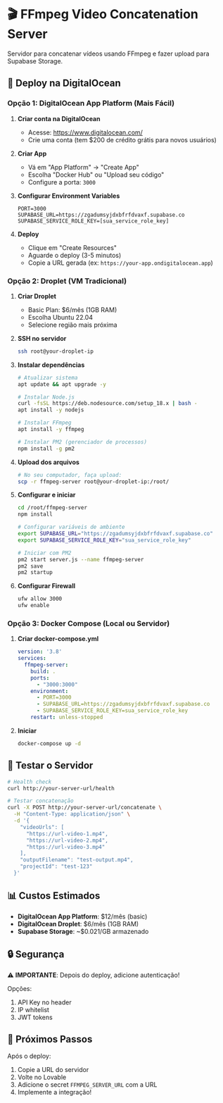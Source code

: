 # 🎬 FFmpeg Video Concatenation Server

Servidor para concatenar vídeos usando FFmpeg e fazer upload para Supabase Storage.

## 🚀 Deploy na DigitalOcean

### Opção 1: DigitalOcean App Platform (Mais Fácil)

1. **Criar conta na DigitalOcean**
   - Acesse: https://www.digitalocean.com/
   - Crie uma conta (tem $200 de crédito grátis para novos usuários)

2. **Criar App**
   - Vá em "App Platform" → "Create App"
   - Escolha "Docker Hub" ou "Upload seu código"
   - Configure a porta: `3000`

3. **Configurar Environment Variables**
   ```
   PORT=3000
   SUPABASE_URL=https://zgadumsyjdxbfrfdvaxf.supabase.co
   SUPABASE_SERVICE_ROLE_KEY=[sua_service_role_key]
   ```

4. **Deploy**
   - Clique em "Create Resources"
   - Aguarde o deploy (3-5 minutos)
   - Copie a URL gerada (ex: `https://your-app.ondigitalocean.app`)

### Opção 2: Droplet (VM Tradicional)

1. **Criar Droplet**
   - Basic Plan: $6/mês (1GB RAM)
   - Escolha Ubuntu 22.04
   - Selecione região mais próxima

2. **SSH no servidor**
   ```bash
   ssh root@your-droplet-ip
   ```

3. **Instalar dependências**
   ```bash
   # Atualizar sistema
   apt update && apt upgrade -y

   # Instalar Node.js
   curl -fsSL https://deb.nodesource.com/setup_18.x | bash -
   apt install -y nodejs

   # Instalar FFmpeg
   apt install -y ffmpeg

   # Instalar PM2 (gerenciador de processos)
   npm install -g pm2
   ```

4. **Upload dos arquivos**
   ```bash
   # No seu computador, faça upload:
   scp -r ffmpeg-server root@your-droplet-ip:/root/
   ```

5. **Configurar e iniciar**
   ```bash
   cd /root/ffmpeg-server
   npm install
   
   # Configurar variáveis de ambiente
   export SUPABASE_URL="https://zgadumsyjdxbfrfdvaxf.supabase.co"
   export SUPABASE_SERVICE_ROLE_KEY="sua_service_role_key"
   
   # Iniciar com PM2
   pm2 start server.js --name ffmpeg-server
   pm2 save
   pm2 startup
   ```

6. **Configurar Firewall**
   ```bash
   ufw allow 3000
   ufw enable
   ```

### Opção 3: Docker Compose (Local ou Servidor)

1. **Criar docker-compose.yml**
   ```yaml
   version: '3.8'
   services:
     ffmpeg-server:
       build: .
       ports:
         - "3000:3000"
       environment:
         - PORT=3000
         - SUPABASE_URL=https://zgadumsyjdxbfrfdvaxf.supabase.co
         - SUPABASE_SERVICE_ROLE_KEY=sua_service_role_key
       restart: unless-stopped
   ```

2. **Iniciar**
   ```bash
   docker-compose up -d
   ```

## 🧪 Testar o Servidor

```bash
# Health check
curl http://your-server-url/health

# Testar concatenação
curl -X POST http://your-server-url/concatenate \
  -H "Content-Type: application/json" \
  -d '{
    "videoUrls": [
      "https://url-video-1.mp4",
      "https://url-video-2.mp4",
      "https://url-video-3.mp4"
    ],
    "outputFilename": "test-output.mp4",
    "projectId": "test-123"
  }'
```

## 📊 Custos Estimados

- **DigitalOcean App Platform**: $12/mês (basic)
- **DigitalOcean Droplet**: $6/mês (1GB RAM)
- **Supabase Storage**: ~$0.021/GB armazenado

## 🔒 Segurança

⚠️ **IMPORTANTE**: Depois do deploy, adicione autenticação!

Opções:
1. API Key no header
2. IP whitelist
3. JWT tokens

## 📝 Próximos Passos

Após o deploy:
1. Copie a URL do servidor
2. Volte no Lovable
3. Adicione o secret `FFMPEG_SERVER_URL` com a URL
4. Implemente a integração!
